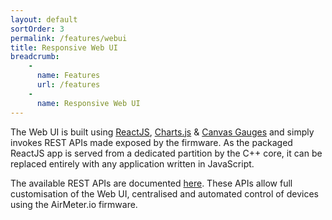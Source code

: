 ```yaml
---
layout: default
sortOrder: 3
permalink: /features/webui
title: Responsive Web UI
breadcrumb:
    - 
      name: Features
      url: /features
    - 
      name: Responsive Web UI 
---
```


The Web UI is built using [ReactJS](https://reactjs.org), [Charts.js](https://www.chartjs.org/)  & [Canvas Gauges](https://canvas-gauges.com/) and simply invokes REST APIs made exposed by the firmware. As the packaged ReactJS app is served from a dedicated partition by the C++ core, it can be replaced entirely with any application written in JavaScript.

The available REST APIs are documented [here](/api). These APIs allow full customisation of the Web UI, centralised and automated control of devices using the AirMeter.io firmware.